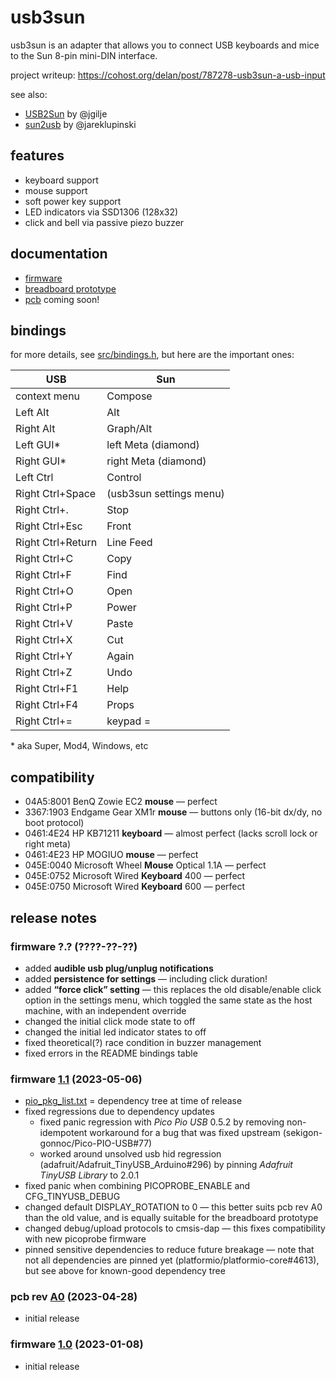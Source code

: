 usb3sun
=======

usb3sun is an adapter that allows you to connect USB keyboards and mice to the Sun 8-pin mini-DIN interface.

project writeup: <https://cohost.org/delan/post/787278-usb3sun-a-usb-input>

see also:

* [USB2Sun](https://github.com/jgilje/USB2Sun) by @jgilje
* [sun2usb](https://github.com/jareklupinski/sun2usb) by @jareklupinski

features
--------

* keyboard support
* mouse support
* soft power key support
* LED indicators via SSD1306 (128x32)
* click and bell via passive piezo buzzer

documentation
-------------

* [firmware](doc/firmware.md)
* [breadboard prototype](doc/prototype.md)
* [pcb](hardware/pcb) coming soon!

bindings
--------

for more details, see [src/bindings.h](src/bindings.h), but here are the important ones:

| USB               | Sun                     |
|-------------------|-------------------------|
| context menu      | Compose                 |
| Left Alt          | Alt                     |
| Right Alt         | Graph/Alt               |
| Left GUI*         | left Meta (diamond)     |
| Right GUI*        | right Meta (diamond)    |
| Left Ctrl         | Control                 |
| Right Ctrl+Space  | (usb3sun settings menu) |
| Right Ctrl+.      | Stop                    |
| Right Ctrl+Esc    | Front                   |
| Right Ctrl+Return | Line Feed               |
| Right Ctrl+C      | Copy                    |
| Right Ctrl+F      | Find                    |
| Right Ctrl+O      | Open                    |
| Right Ctrl+P      | Power                   |
| Right Ctrl+V      | Paste                   |
| Right Ctrl+X      | Cut                     |
| Right Ctrl+Y      | Again                   |
| Right Ctrl+Z      | Undo                    |
| Right Ctrl+F1     | Help                    |
| Right Ctrl+F4     | Props                   |
| Right Ctrl+=      | keypad =                |

\* aka Super, Mod4, Windows, etc

compatibility
-------------

- 04A5:8001 BenQ Zowie EC2 **mouse** — perfect
- 3367:1903 Endgame Gear XM1r **mouse** — buttons only (16-bit dx/dy, no boot protocol)
- 0461:4E24 HP KB71211 **keyboard** — almost perfect (lacks scroll lock or right meta)
- 0461:4E23 HP MOGIUO **mouse** — perfect
- 045E:0040 Microsoft Wheel **Mouse** Optical 1.1A — perfect
- 045E:0752 Microsoft Wired **Keyboard** 400 — perfect
- 045E:0750 Microsoft Wired **Keyboard** 600 — perfect

release notes
-------------

### firmware ?.? (????-??-??)

* added **audible usb plug/unplug notifications**
* added **persistence for settings** — including click duration!
* added **“force click” setting** — this replaces the old disable/enable click option in the settings menu, which toggled the same state as the host machine, with an independent override
* changed the initial click mode state to off
* changed the initial led indicator states to off
* fixed theoretical(?) race condition in buzzer management
* fixed errors in the README bindings table

### firmware [1.1](https://github.com/delan/usb3sun/releases/tag/1.1) (2023-05-06)

* [pio_pkg_list.txt](https://github.com/delan/usb3sun/blob/1.1/pio_pkg_list.txt) = dependency tree at time of release
* fixed regressions due to dependency updates
    * fixed panic regression with *Pico Pio USB* 0.5.2 by removing non-idempotent workaround for a bug that was fixed upstream (sekigon-gonnoc/Pico-PIO-USB#77)
    * worked around unsolved usb hid regression (adafruit/Adafruit_TinyUSB_Arduino#296) by pinning *Adafruit TinyUSB Library* to 2.0.1
* fixed panic when combining PICOPROBE_ENABLE and CFG_TINYUSB_DEBUG
* changed default DISPLAY_ROTATION to 0 — this better suits pcb rev A0 than the old value, and is equally suitable for the breadboard prototype
* changed debug/upload protocols to cmsis-dap — this fixes compatibility with new picoprobe firmware
* pinned sensitive dependencies to reduce future breakage — note that not all dependencies are pinned yet (platformio/platformio-core#4613), but see above for known-good dependency tree

### pcb rev [A0](https://github.com/delan/usb3sun/releases/tag/A0) (2023-04-28)

* initial release

### firmware [1.0](https://github.com/delan/usb3sun/releases/tag/1.0) (2023-01-08)

* initial release
